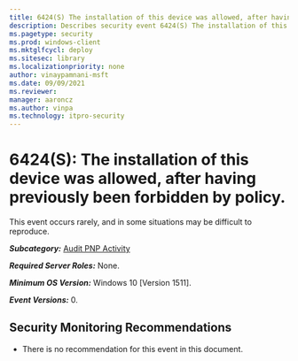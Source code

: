 ```yaml
---
title: 6424(S) The installation of this device was allowed, after having previously been forbidden by policy. (Windows 10)
description: Describes security event 6424(S) The installation of this device was allowed, after having previously been forbidden by policy.
ms.pagetype: security
ms.prod: windows-client
ms.mktglfcycl: deploy
ms.sitesec: library
ms.localizationpriority: none
author: vinaypamnani-msft
ms.date: 09/09/2021
ms.reviewer: 
manager: aaroncz
ms.author: vinpa
ms.technology: itpro-security
---
```


# 6424(S): The installation of this device was allowed, after having previously been forbidden by policy.


This event occurs rarely, and in some situations may be difficult to reproduce.

***Subcategory:***&nbsp;[Audit PNP Activity](audit-pnp-activity.md)

***Required Server Roles:*** None.

***Minimum OS Version:*** Windows 10 \[Version 1511\].

***Event Versions:*** 0.

## Security Monitoring Recommendations

-   There is no recommendation for this event in this document.

